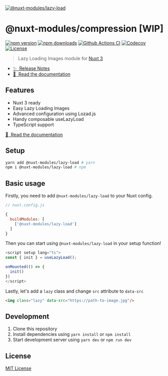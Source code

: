 [![@nuxt-modules/lazy-load](https://lazy-load-nm.netlify.app/preview.png)](https://lazy-load-nm.netlify.app)

# @nuxt-modules/compression [WIP]

[![npm version][npm-version-src]][npm-version-href]
[![npm downloads][npm-downloads-src]][npm-downloads-href]
[![Github Actions CI][github-actions-ci-src]][github-actions-ci-href]
[![Codecov][codecov-src]][codecov-href]
[![License][license-src]][license-href]

> Lazy Loading Images module for [Nuxt 3](https://v3.nuxtjs.org)

- [✨ &nbsp;Release Notes](https://github.com/nuxt-modules/lazy-load/releases)
- [📖 &nbsp;Read the documentation](https://lazy-load-nc.netlify.app)

## Features

- Nuxt 3 ready
- Easy Lazy Loading Images
- Advanced configuration using Lozad.js
- Handy composable useLazyLoad
- TypeScript support

[📖 &nbsp;Read the documentation](https://lazy-load-nc.netlify.app)

## Setup

```sh
yarn add @nuxt-modules/lazy-load # yarn
npm i @nuxt-modules/lazy-load # npm
```

## Basic usage

Firstly, you need to add `@nuxt-modules/lazy-load` to your Nuxt config.

```javascript
// nuxt.config.js

{
  buildModules: [
    ['@nuxt-modules/lazy-load']
  ]
}
```

Then you can start using `@nuxt-modules/lazy-load` in your setup function!

```ts
<script setup lang="ts">
const { init } = useLazyLoad();

onMounted(() => {
  init()
})
</script>
```

Lastly, let's add a `lazy` class and change `src` attribute to `data-src`

```html
<img class="lazy" data-src="https://path-to-image.jpg"/>
```

## Development

1. Clone this repository
2. Install dependencies using `yarn install` or `npm install`
3. Start development server using `yarn dev` or `npm run dev`

## License

[MIT License](./LICENSE)

<!-- Badges -->
[npm-version-src]: https://img.shields.io/npm/v/@nuxt-modules/lazy-load/latest.svg
[npm-version-href]: https://npmjs.com/package/@nuxt-modules/lazy-load

[npm-downloads-src]: https://img.shields.io/npm/dt/@nuxt-modules/lazy-load.svg
[npm-downloads-href]: https://npmjs.com/package/@nuxt-modules/lazy-load

[github-actions-ci-src]: https://github.com/nuxt-modules/lazy-load/workflows/ci/badge.svg
[github-actions-ci-href]: https://github.com/nuxt-modules/lazy-load/actions?query=workflow%3Aci

[codecov-src]: https://img.shields.io/codecov/c/github/nuxt-modules/lazy-load.svg
[codecov-href]: https://codecov.io/gh/nuxt-modules/lazy-load

[license-src]: https://img.shields.io/npm/l/@nuxt-modules/lazy-load.svg
[license-href]: https://npmjs.com/package/@nuxt-modules/lazy-load

